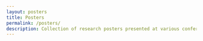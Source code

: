 ```yaml
---
layout: posters
title: Posters
permalink: /posters/
description: Collection of research posters presented at various conferences and workshops.
---
```

